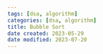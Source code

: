 ```yaml
---
tags: [dsa, algorithm]
categories: [dsa, algorithm]
title: Bubble Sort
date created: 2023-05-29
date modified: 2023-07-20
---
```

